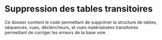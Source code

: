 # Suppression des tables transitoires 

Ce dossier contient le code permettant de supprimer la structure de tables, séquences, vues, déclencheurs, et vues matérialisées transitoires permettant de corriger les erreurs de la base voie.
